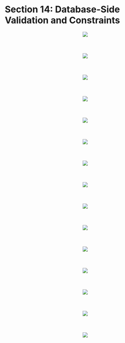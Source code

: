# Section 14: Database-Side Validation and Constraints

<div align="center"><img src="../diagrams/14/sql-1.svg" /></div><br/><br/><br/>
<div align="center"><img src="../diagrams/14/sql-2.svg" /></div><br/><br/><br/>
<div align="center"><img src="../diagrams/14/sql-3.svg" /></div><br/><br/><br/>
<div align="center"><img src="../diagrams/14/sql-4.svg" /></div><br/><br/><br/>
<div align="center"><img src="../diagrams/14/sql-5.svg" /></div><br/><br/><br/>
<div align="center"><img src="../diagrams/14/sql-6.svg" /></div><br/><br/><br/>
<div align="center"><img src="../diagrams/14/sql-7.svg" /></div><br/><br/><br/>
<div align="center"><img src="../diagrams/14/sql-8.svg" /></div><br/><br/><br/>
<div align="center"><img src="../diagrams/14/sql-9.svg" /></div><br/><br/><br/>
<div align="center"><img src="../diagrams/14/sql-10.svg" /></div><br/><br/><br/>
<div align="center"><img src="../diagrams/14/sql-11.svg" /></div><br/><br/><br/>
<div align="center"><img src="../diagrams/14/sql-12.svg" /></div><br/><br/><br/>
<div align="center"><img src="../diagrams/14/sql-13.svg" /></div><br/><br/><br/>
<div align="center"><img src="../diagrams/14/sql-14.svg" /></div><br/><br/><br/>
<div align="center"><img src="../diagrams/14/sql-15.svg" /></div><br/><br/><br/>
